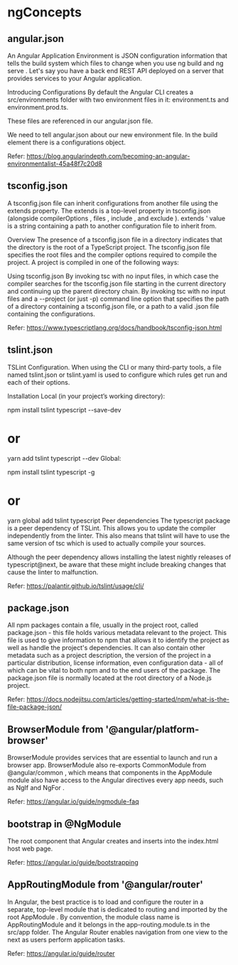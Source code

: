 # ngConcepts



## angular.json
An Angular Application Environment is JSON configuration information that tells the build system which files to change when you use ng build and ng serve . Let's say you have a back end REST API deployed on a server that provides services to your Angular application.

Introducing Configurations
By default the Angular CLI creates a src/environments folder with two environment files in it: environment.ts and environment.prod.ts.

These files are referenced in our angular.json file.

We need to tell angular.json about our new environment file. In the build element there is a configurations object.

Refer: https://blog.angularindepth.com/becoming-an-angular-environmentalist-45a48f7c20d8



## tsconfig.json
A tsconfig.json file can inherit configurations from another file using the extends property. The extends is a top-level property in tsconfig.json (alongside compilerOptions , files , include , and exclude ). extends ' value is a string containing a path to another configuration file to inherit from.

Overview
The presence of a tsconfig.json file in a directory indicates that the directory is the root of a TypeScript project. The tsconfig.json file specifies the root files and the compiler options required to compile the project. A project is compiled in one of the following ways:

Using tsconfig.json
By invoking tsc with no input files, in which case the compiler searches for the tsconfig.json file starting in the current directory and continuing up the parent directory chain.
By invoking tsc with no input files and a --project (or just -p) command line option that specifies the path of a directory containing a tsconfig.json file, or a path to a valid .json file containing the configurations.

Refer: https://www.typescriptlang.org/docs/handbook/tsconfig-json.html



## tslint.json
TSLint Configuration. When using the CLI or many third-party tools, a file named tslint.json or tslint.yaml is used to configure which rules get run and each of their options.

Installation
Local (in your project’s working directory):

npm install tslint typescript --save-dev
# or
yarn add tslint typescript --dev
Global:

npm install tslint typescript -g
# or
yarn global add tslint typescript
Peer dependencies
The typescript package is a peer dependency of TSLint. This allows you to update the compiler independently from the linter. This also means that tslint will have to use the same version of tsc which is used to actually compile your sources.

Although the peer dependency allows installing the latest nightly releases of typescript@next, be aware that these might include breaking changes that cause the linter to malfunction.

Refer: https://palantir.github.io/tslint/usage/cli/



## package.json
All npm packages contain a file, usually in the project root, called package.json - this file holds various metadata relevant to the project. This file is used to give information to npm that allows it to identify the project as well as handle the project's dependencies. It can also contain other metadata such as a project description, the version of the project in a particular distribution, license information, even configuration data - all of which can be vital to both npm and to the end users of the package. The package.json file is normally located at the root directory of a Node.js project.

Refer: https://docs.nodejitsu.com/articles/getting-started/npm/what-is-the-file-package-json/



## BrowserModule from '@angular/platform-browser'
BrowserModule provides services that are essential to launch and run a browser app. BrowserModule also re-exports CommonModule from @angular/common , which means that components in the AppModule module also have access to the Angular directives every app needs, such as NgIf and NgFor .

Refer: https://angular.io/guide/ngmodule-faq



## bootstrap in @NgModule
The root component that Angular creates and inserts into the index.html host web page.

Refer: https://angular.io/guide/bootstrapping



## AppRoutingModule from '@angular/router'
In Angular, the best practice is to load and configure the router in a separate, top-level module that is dedicated to routing and imported by the root AppModule . By convention, the module class name is AppRoutingModule and it belongs in the app-routing.module.ts in the src/app folder. The Angular Router enables navigation from one view to the next as users perform application tasks.

Refer: https://angular.io/guide/router



